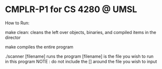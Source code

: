 # CMPLR-P1 for CS 4280 @ UMSL

How to Run:

make clean:
cleans the left over objects, binaries, and compiled items in the director
  
make
  compiles the entire program

./scanner [filename]
  runs the program [filename] is the file you wish to run in this program 
  NOTE : do not include the [] around the file you wish to input
